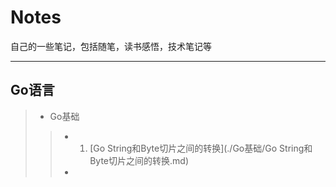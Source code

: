 # Notes
自己的一些笔记，包括随笔，读书感悟，技术笔记等
***
## Go语言
> - Go基础
>> - 1. [Go String和Byte切片之间的转换](./Go基础/Go String和Byte切片之间的转换.md)
>> - 